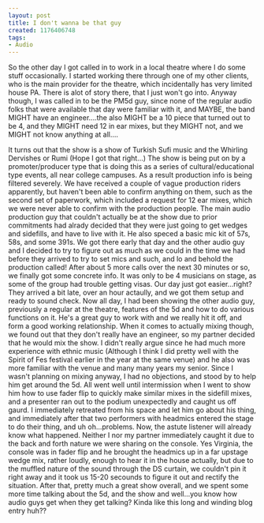 ```yaml
--- 
layout: post
title: I don't wanna be that guy
created: 1176406748
tags: 
- Audio
---
```

So the other day I got called in to work in a local theatre where I do some stuff occasionally. I started working there through one of my other clients, who is the main provider for the theatre, which incidentally has very limited house PA. There is alot of story there, that I just won't go into.  Anyway though, I was called in to be the PM5d guy, since none of the regular audio folks that were available that day were familiar with it, and MAYBE, the band MIGHT have an engineer....the also MIGHT be a 10 piece that turned out to be 4, and they MIGHT need 12 in ear mixes, but they MIGHT not, and we MIGHT not know anything at all....

It turns out that the show is a show of Turkish Sufi music and the Whirling Dervishes or Rumi (Hope I got that right...) The show is being put on by a promoter/producer type that is doing this as a series of cultural/educational type events, all near college campuses. As a result production info is being filtered severely. We have received a couple of vague production riders apparently, but haven't been able to confirm anything on them, such as the second set of paperwork, which included a request for 12 ear mixes, which we were never able to confirm with the production people.   The main audio production guy that couldn't actually be at the show due to prior commitments had alrady decided that they were just going to get wedges and sidefills, and have to live with it. He also speced a basic mic kit of 57s, 58s, and some 391s. We got there early that day and the other audio guy and I decided to try to figure out as much as we could in the time we had before they arrived to try to set mics and such, and lo and behold the production called! After about 5 more calls over the next 30 minutes or so, we finally got some concrete info. It was only to be 4 musicians on stage, as some of the group had trouble getting visas. Our day just got easier...right?  They arrived a bit late, over an hour actaully, and we got them setup and ready to sound check. Now all day, I had been showing the other audio guy, previously a regular at the theatre, features of the 5d and how to do various functions on it. He's a great guy to work with and we really hit it off, and form a good working relationship. When it comes to actually mixing though, we found out that they don't really have an engineer, so my partner decided that he would mix the show. I didn't really argue since he had much more experience with ethnic music (Although I think I did pretty well with the Spirit of Fes festival earlier in the year at the same venue) and he also was more familiar with the venue and many many years my senior. Since I wasn't planning on mixing anyway, I had no objections, and stood by to help him get around the 5d.  All went well until intermission when I went to show him how to use fader flip to quickly make similar mixes in the sidefill mixes, and a presenter ran out to the podium unexpectedly and caught us off gaurd. I immediately retreated from his space and let him go about his thing, and immediately after that two performers with headmics entered the stage to do their thing, and uh oh...problems.  Now, the astute listener will already know what happened. Neither I nor my partner immediately caught it due to the back and forth nature we were sharing on the console. Yes Virginia, the console was in fader flip and he brought the headmics up in a far upstage wedge mix, rather loudly, enough to hear it in the house actually, but due to the muffled nature of the sound through the DS curtain, we couldn't pin it right away and it took us 15-20 secounds to figure it out and rectify the situation.   After that, pretty much a great show overall, and we spent some more time talking about the 5d, and the show and well...you know how audio guys get when they get talking? Kinda like this long and winding blog entry huh??